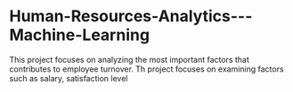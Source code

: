 # Human-Resources-Analytics---Machine-Learning
This project focuses on analyzing the most important factors that contributes to employee turnover. Th project focuses on examining factors such as salary, satisfaction level 
